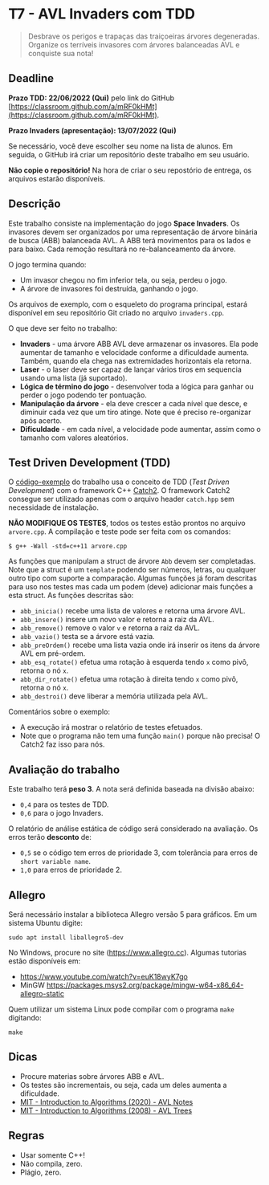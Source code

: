 
# T7 - AVL Invaders com TDD

> Desbrave os perigos e trapaças das traiçoeiras árvores degeneradas. Organize os terríveis invasores com árvores balanceadas AVL e conquiste sua nota!


## Deadline

**Prazo TDD: 22/06/2022 (Qui)** pelo link do GitHub [https://classroom.github.com/a/mRF0kHMt](https://classroom.github.com/a/mRF0kHMt).

**Prazo Invaders (apresentação): 13/07/2022 (Qui)**

Se necessário, você deve escolher seu nome na lista de alunos. Em seguida, o GitHub irá criar um repositório deste trabalho em seu usuário.

**Não copie o repositório!** Na hora de criar o seu repostório de entrega, os arquivos estarão disponíveis.

## Descrição

Este trabalho consiste na implementação do jogo **Space Invaders**. Os invasores devem
ser organizados por uma representação de árvore binária de busca (ABB) balanceada AVL. A ABB terá movimentos para os lados e para baixo. Cada remoção resultará no re-balanceamento da árvore.
 
O jogo termina quando:
- Um invasor chegou no fim inferior tela, ou seja, perdeu o jogo.
- A árvore de invasores foi destruída, ganhando o jogo.

Os arquivos de exemplo, com o esqueleto do programa principal, estará disponível em seu repositório Git criado no arquivo `invaders.cpp`. 

O que deve ser feito no trabalho:
- **Invaders** - uma árvore ABB AVL deve armazenar os invasores. 
              Ela pode aumentar de tamanho e velocidade conforme
               a dificuldade aumenta. Também, quando ela chega nas
               extremidades horizontais ela retorna.
- **Laser** - o laser deve ser capaz de lançar vários tiros em sequencia
           usando uma lista (já suportado). 
- **Lógica de término do jogo** - desenvolver toda a lógica para ganhar
     ou perder o jogo podendo ter pontuação.
- **Manipulação da árvore** - ela deve crescer a cada nível que desce, e
  diminuir cada vez que um tiro atinge. Note que é preciso re-organizar após acerto.
- **Dificuldade** - em cada nível, a velocidade pode aumentar, assim como o tamanho com   valores aleatórios.

## Test Driven Development (TDD)

O [código-exemplo](https://github.com/jvlima-ufsm/tdd-invaders) do trabalho  usa o conceito de TDD (*Test Driven Development*) com o framework C++ [Catch2](https://github.com/catchorg/Catch2/tree/v2.x).
O framework Catch2 consegue ser utilizado apenas com o arquivo header `catch.hpp` sem necessidade de instalação.

**NÃO MODIFIQUE OS TESTES**, todos os testes estão prontos no arquivo `arvore.cpp`. A compilação e teste pode ser feita com os comandos:
```
$ g++ -Wall -std=c++11 arvore.cpp 
```

As funções que manipulam a struct de árvore `Abb` devem ser completadas. Note que a struct é um `template` podendo ser números, letras, ou qualquer outro tipo com suporte a comparação. Algumas funções já foram descritas para uso nos testes mas cada um podem (deve) adicionar mais funções a esta struct. As funções descritas são:
- `abb_inicia()` recebe uma lista de valores e retorna uma árvore AVL.
- `abb_insere()` insere um novo valor e retorna a raiz da AVL.
- `abb_remove()` remove o valor `v` e retorna a raiz da AVL.
- `abb_vazio()` testa se a árvore está vazia.
- `abb_preOrdem()` recebe uma lista vazia onde irá inserir os itens da árvore AVL em pré-ordem.
- `abb_esq_rotate()` efetua uma rotação à esquerda tendo `x` como pivô, retorna o nó `x`.
- `abb_dir_rotate()` efetua uma rotação à direita tendo `x` como pivô, retorna o nó `x`.
- `abb_destroi()` deve liberar a memória utilizada pela AVL.

Comentários sobre o exemplo:
- A execução irá mostrar o relatório de testes efetuados.
- Note que o programa não tem uma função `main()` porque não precisa! O Catch2 faz isso para nós.

## Avaliação do trabalho

Este trabalho terá **peso 3**. A nota será definida baseada na divisão abaixo:
- `0,4` para os testes de TDD.
- `0,6` para o jogo Invaders.

O relatório de análise estática de código será considerado na avaliação. Os erros terão **desconto** de:
- `0,5` se o código tem erros de prioridade 3, com tolerância para erros de `short variable name`.
- `1,0` para erros de prioridade 2.

## Allegro

Será necessário instalar a biblioteca Allegro versão 5
para gráficos. Em um sistema Ubuntu digite:
```
sudo apt install liballegro5-dev
```

No Windows, procure no site (https://www.allegro.cc). Algumas tutorias estão disponíveis em:
- https://www.youtube.com/watch?v=euK18wyK7go
- MinGW https://packages.msys2.org/package/mingw-w64-x86_64-allegro-static

Quem utilizar um
sistema Linux pode compilar com o programa `make` digitando:
```
make
```

## Dicas
- Procure materias sobre árvores ABB e AVL.
- Os testes são incrementais, ou seja, cada um deles aumenta a dificuldade.
- [MIT - Introduction to Algorithms (2020) - AVL Notes](https://ocw.mit.edu/courses/6-006-introduction-to-algorithms-spring-2020/resources/mit6_006s20_lec7/)
- [MIT - Introduction to Algorithms (2008) - AVL Trees](https://ocw.mit.edu/courses/6-006-introduction-to-algorithms-spring-2008/resources/lec4/)

## Regras

- Usar somente C++!
- Não compila, zero.
- Plágio, zero.